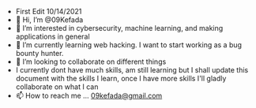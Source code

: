 -  First Edit 10/14/2021
- 👋 Hi, I’m @09Kefada
- 👀 I’m interested in cybersecurity, machine learning, and making applications in general
- 🌱 I’m currently learning web hacking. I want to start working as a bug bounty hunter.
- 💞️ I’m looking to collaborate on different things
- I currently dont have much skills, am still learning but I shall update this document with the skills I learn, once I have more skills I'll gladly collaborate on what I can
- 📫 How to reach me ... 09kefada@gmail.com

<!---
09Kefada/09Kefada is a ✨ special ✨ repository because its `README.md` (this file) appears on your GitHub profile.
You can click the Preview link to take a look at your changes.
--->
